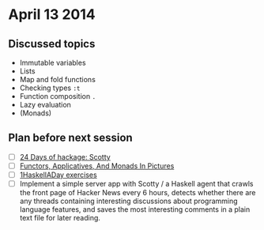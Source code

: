 # April 13 2014

## Discussed topics
- Immutable variables
- Lists
- Map and fold functions
- Checking types `:t`
- Function composition `.`
- Lazy evaluation
- (Monads)

## Plan before next session
- [ ] [24 Days of hackage: Scotty](http://ocharles.org.uk/blog/posts/2013-12-05-24-days-of-hackage-scotty.html)
- [ ] [Functors, Applicatives, And Monads In Pictures](http://adit.io/posts/2013-04-17-functors,_applicatives,_and_monads_in_pictures.html)
- [ ] [1HaskellADay exercises](https://github.com/1HaskellADay/1HAD/tree/master/exercises/HAD/Y2014)
- [ ] Implement a simple server app with Scotty / a Haskell agent that crawls the front page of Hacker News every 6 hours, detects whether there are any threads containing interesting discussions about programming language features, and saves the most interesting comments in a plain text file for later reading.